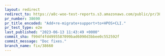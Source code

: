 ```yaml
---
layout: redirect
redirect_to: https://a8c-woo-test-reports.s3.amazonaws.com/public/pr/38690/e2e/index.html
pr_number: 38690
pr_title_encoded: "Add+re-migrate+support+to+HPOS+CLI."
pr_test_type: e2e
last_published: "2023-06-13 11:43:49 +0000"
commit_sha: f994f4fd4995587099bad6090d3bbee0c552592f
commit_message: "Doc fixes."
branch_name: fix/38660
---
```

